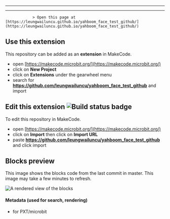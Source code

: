 
---

---
                > Open this page at [https://leungwailuncu.github.io/yahboom_face_test_github/](https://leungwailuncu.github.io/yahboom_face_test_github/)

## Use this extension

This repository can be added as an **extension** in MakeCode.

* open [https://makecode.microbit.org/](https://makecode.microbit.org/)
* click on **New Project**
* click on **Extensions** under the gearwheel menu
* search for **https://github.com/leungwailuncu/yahboom_face_test_github** and import

## Edit this extension ![Build status badge](https://github.com/leungwailuncu/yahboom_face_test_github/workflows/MakeCode/badge.svg)

To edit this repository in MakeCode.

* open [https://makecode.microbit.org/](https://makecode.microbit.org/)
* click on **Import** then click on **Import URL**
* paste **https://github.com/leungwailuncu/yahboom_face_test_github** and click import

## Blocks preview

This image shows the blocks code from the last commit in master.
This image may take a few minutes to refresh.

![A rendered view of the blocks](https://github.com/leungwailuncu/yahboom_face_test_github/raw/master/.github/makecode/blocks.png)

#### Metadata (used for search, rendering)

* for PXT/microbit
<script src="https://makecode.com/gh-pages-embed.js"></script><script>makeCodeRender("{{ site.makecode.home_url }}", "{{ site.github.owner_name }}/{{ site.github.repository_name }}");</script>

